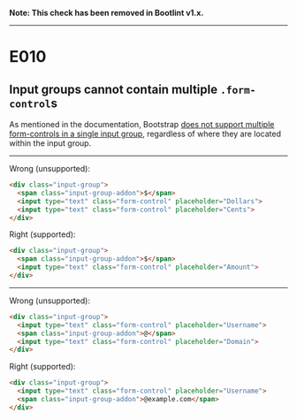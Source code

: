 **Note: This check has been removed in Bootlint v1.x.**

---

# E010
## Input groups cannot contain multiple `.form-control`s

As mentioned in the documentation, Bootstrap [does not support multiple form-controls in a single input group](http://getbootstrap.com/components/#input-groups), regardless of where they are located within the input group.

***

Wrong (unsupported):
```html
<div class="input-group">
  <span class="input-group-addon">$</span>
  <input type="text" class="form-control" placeholder="Dollars">
  <input type="text" class="form-control" placeholder="Cents">
</div>
```

Right (supported):
```html
<div class="input-group">
  <span class="input-group-addon">$</span>
  <input type="text" class="form-control" placeholder="Amount">
</div>
```

***

Wrong (unsupported):
```html
<div class="input-group">
  <input type="text" class="form-control" placeholder="Username">
  <span class="input-group-addon">@</span>
  <input type="text" class="form-control" placeholder="Domain">
</div>
```

Right (supported):
```html
<div class="input-group">
  <input type="text" class="form-control" placeholder="Username">
  <span class="input-group-addon">@example.com</span>
</div>
```